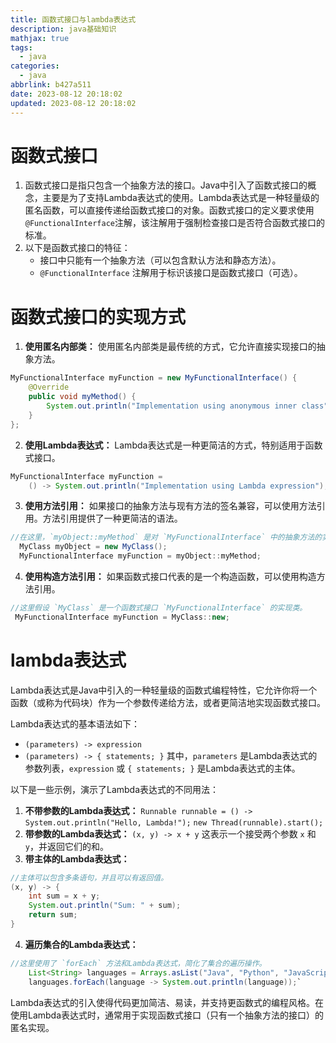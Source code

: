 ```yaml
---
title: 函数式接口与lambda表达式
description: java基础知识
mathjax: true
tags:
  - java
categories:
  - java
abbrlink: b427a511
date: 2023-08-12 20:18:02
updated: 2023-08-12 20:18:02
---
```

# 函数式接口
1. 函数式接口是指只包含一个抽象方法的接口。Java中引入了函数式接口的概念，主要是为了支持Lambda表达式的使用。Lambda表达式是一种轻量级的匿名函数，可以直接传递给函数式接口的对象。函数式接口的定义要求使用`@FunctionalInterface`注解，该注解用于强制检查接口是否符合函数式接口的标准。
2. 以下是函数式接口的特征：
	- 接口中只能有一个抽象方法（可以包含默认方法和静态方法）。
	- `@FunctionalInterface` 注解用于标识该接口是函数式接口（可选）。
# 函数式接口的实现方式
1. **使用匿名内部类：** 使用匿名内部类是最传统的方式，它允许直接实现接口的抽象方法。
```java
MyFunctionalInterface myFunction = new MyFunctionalInterface() {     
	@Override     
	public void myMethod() {         
		System.out.println("Implementation using anonymous inner class");     
	} 
};
```
2. **使用Lambda表达式：** Lambda表达式是一种更简洁的方式，特别适用于函数式接口。
```java
MyFunctionalInterface myFunction = 
	() -> System.out.println("Implementation using Lambda expression");
```
3. **使用方法引用：** 如果接口的抽象方法与现有方法的签名兼容，可以使用方法引用。方法引用提供了一种更简洁的语法。
```java
//在这里，`myObject::myMethod` 是对 `MyFunctionalInterface` 中的抽象方法的实现。
  MyClass myObject = new MyClass(); 
  MyFunctionalInterface myFunction = myObject::myMethod;
```
4. **使用构造方法引用：** 如果函数式接口代表的是一个构造函数，可以使用构造方法引用。
```java
//这里假设 `MyClass` 是一个函数式接口 `MyFunctionalInterface` 的实现类。
 MyFunctionalInterface myFunction = MyClass::new;
```
# lambda表达式
Lambda表达式是Java中引入的一种轻量级的函数式编程特性，它允许你将一个函数（或称为代码块）作为一个参数传递给方法，或者更简洁地实现函数式接口。

Lambda表达式的基本语法如下：
- `(parameters) -> expression`
- `(parameters) -> { statements; }`
其中，`parameters` 是Lambda表达式的参数列表，`expression` 或 `{ statements; }` 是Lambda表达式的主体。

以下是一些示例，演示了Lambda表达式的不同用法：
1. **不带参数的Lambda表达式：**
    `Runnable runnable = () -> System.out.println("Hello, Lambda!");` 
	`new Thread(runnable).start();`
2. **带参数的Lambda表达式：**
    `(x, y) -> x + y`
    这表示一个接受两个参数 `x` 和 `y`，并返回它们的和。
3. **带主体的Lambda表达式：**
```java
//主体可以包含多条语句，并且可以有返回值。
(x, y) -> {     
	int sum = x + y;     
	System.out.println("Sum: " + sum);     
	return sum; 
}
```
4. **遍历集合的Lambda表达式：**
```java
//这里使用了 `forEach` 方法和Lambda表达式，简化了集合的遍历操作。
    List<String> languages = Arrays.asList("Java", "Python", "JavaScript"); 
    languages.forEach(language -> System.out.println(language));`
```
Lambda表达式的引入使得代码更加简洁、易读，并支持更函数式的编程风格。在使用Lambda表达式时，通常用于实现函数式接口（只有一个抽象方法的接口）的匿名实现。